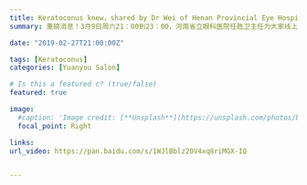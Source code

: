 ```yaml
---
title: Keratoconus knew，shared by Dr Wei of Henan Provincial Eye Hospital 【Edition 46】
summary: 重磅消息！3月9日周六21：00到23：00，河南省立眼科医院任胜卫主任为大家线上答疑解惑。

date: "2019-02-27T21:00:00Z"

tags: [Keratoconus]
categories: [Yuanyou Salon]

# Is this a featured c? (true/false)
featured: true

image:
  #caption: 'Image credit: [**Unsplash**](https://unsplash.com/photos/bzdhc5b3Bxs)'
  focal_point: Right

links:
url_video: https://pan.baidu.com/s/1WJlBblz20V4xq8riMGX-IQ


---
```


